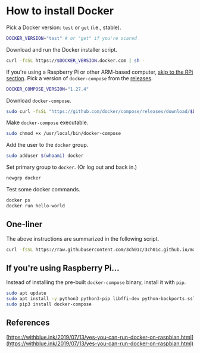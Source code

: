 # How to install Docker

Pick a Docker version: `test` or `get` (i.e., stable).

```sh
DOCKER_VERSION="test" # or "get" if you're scared
```

Download and run the Docker installer script.

```sh
curl -fsSL https://$DOCKER_VERSION.docker.com | sh -
```

If you're using a Raspberry Pi or other ARM-based computer, [skip to the RPi section](#rpi). Pick a version of `docker-compose` from the [releases](https://github.com/docker/compose/releases).

```sh
DOCKER_COMPOSE_VERSION="1.27.4"
```

Download `docker-compose`.

```sh
sudo curl -fsSL "https://github.com/docker/compose/releases/download/$DOCKER_COMPOSE_VERSION/docker-compose-$(uname -s)-$(uname -m)" -o /usr/local/bin/docker-compose
```

Make `docker-compose` executable.

```sh
sudo chmod +x /usr/local/bin/docker-compose
```

Add the user to the `docker` group.

```sh
sudo adduser $(whoami) docker
```

Set primary group to `docker`. (Or log out and back in.)

```sh
newgrp docker
```

Test some docker commands.

```sh
docker ps
docker run hello-world
```

## One-liner

The above instructions are summarized in the following script.

```sh
curl -fsSL https://raw.githubusercontent.com/3ch01c/3ch01c.github.io/master/scripts/install_docker.sh | sh -
```

## If you're using Raspberry Pi...

Instead of installing the pre-built `docker-compose` binary, install it with `pip`.

```sh
sudo apt update
sudo apt install -y python3 python3-pip libffi-dev python-backports.ssl-match-hostname
sudo pip3 install docker-compose
```

## References

[https://withblue.ink/2019/07/13/yes-you-can-run-docker-on-raspbian.html](https://withblue.ink/2019/07/13/yes-you-can-run-docker-on-raspbian.html)

<!--stackedit_data:
eyJoaXN0b3J5IjpbLTQwMjUyNTQ4MCw2ODQxNjE2MzYsLTc4ND
QyMDkwNywtMTI1ODkxMzAyMSwxMDg3NTUwMDMyXX0=
-->

